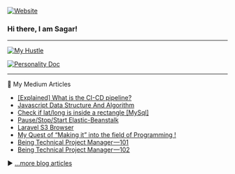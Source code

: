 [![Website](https://i.imgur.com/za0e1zh.png)](https://sagarchauhan005.github.io/)

### Hi there, I am Sagar!
--- 

[![My Hustle](https://i.imgur.com/RSwYOUh.png)](https://sagarchauhan005.github.io/)

[![Personality Doc](https://i.imgur.com/Aqs8ZGz.png)](http://bit.ly/know-more-about-me)


<!--
---
<p align="center">
  <img src="https://github-readme-stats.vercel.app/api?username=sagarchauhan005&count_private=true&show_icons=true">
</p>-->

---
📘 My Medium Articles

- [[Explained] What is the CI-CD pipeline?](https://postscripts.medium.com/explained-what-is-the-ci-cd-pipeline-634c4626c8bd)
- [Javascript Data Structure And Algorithm](https://postscripts.medium.com/javascript-data-structure-and-algorithm-fe7b64dabf12)
- [Check if lat/long is inside a rectangle [MySql]](https://postscripts.medium.com/check-if-lat-long-is-inside-a-rectangle-mysql-fcf31c56654c)
- [Pause/Stop/Start Elastic-Beanstalk](https://postscripts.medium.com/pause-stop-start-elastic-beanstalk-1fefefd0d05)
- [Laravel S3 Browser](https://postscripts.medium.com/laravel-s3-browser-b47fa91367)
- [My Quest of “Making it” into the field of Programming !](https://postscripts.medium.com/my-quest-of-making-it-into-the-field-of-programming-bed6e5ab320c)
- [Being Technical Project Manager —101](https://postscripts.medium.com/being-technical-project-manager-101-653154454bb1)
- [Being Technical Project Manager —102](https://postscripts.medium.com/being-technical-project-manager-102-946fbbb14c8f)

▶ [...more blog articles](https://postscripts.medium.com/)


